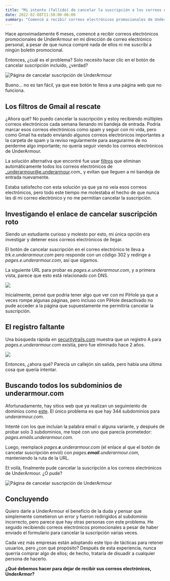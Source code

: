 ```yaml
---
title: "Mi intento (fallido) de cancelar la suscripción a los correos electrónicos de UnderArmour"
date: 2022-02-08T11:50:00-06:00
summary: "Comencé a recibir correos electrónicos promocionales de UnderArmour en mi dirección de correo electrónico personal, a pesar de que nunca compré nada de ellos ni me suscribí a ningún boletín promocional. Intenté cancelar la suscripción, pero el enlace no funcionaba. Esta es mi historia"
---
```


Hace aproximadamente 6 meses, comencé a recibir correos electrónicos promocionales de UnderArmour en mi dirección de correo electrónico personal, a pesar de que nunca compré nada de ellos ni me suscribí a ningún boletín promocional.

Entonces, ¿cuál es el problema? Solo necesito hacer clic en el botón de cancelar suscripción incluido, ¿verdad?

![Página de cancelar suscripción de UnderArmour](/my_failed_attempt_to_unsubscribe_from_underarmour_emails/button.jpeg)

Bueno... no es tan fácil, ya que ese botón te lleva a una página web que no funciona.

## Los filtros de Gmail al rescate

¿Ahora qué? No puedo cancelar la suscripción y estoy recibiendo múltiples correos electrónicos cada semana llenando mi bandeja de entrada. Podría marcar esos correos electrónicos como spam y seguir con mi vida, pero como Gmail ha estado enviando algunos correos electrónicos importantes a la carpeta de spam y la reviso regularmente para asegurarme de no perderme algo importante; no quería seguir viendo los correos electrónicos de UnderArmour.

La solución alternativa que encontré fue usar [filtros](https://support.google.com/mail/answer/6579) que eliminan automáticamente todos los correos electrónicos de _underarmour@e.underarmour.com_ y evitan que lleguen a mi bandeja de entrada nuevamente.

Estaba satisfecho con esta solución ya que ya no veía esos correos electrónicos, pero todo este tiempo me molestaba el hecho de que nunca les di mi correo electrónico y no me permitían cancelar la suscripción.

## Investigando el enlace de cancelar suscripción roto

Siendo un estudiante curioso y molesto por esto, mi única opción era investigar y detener esos correos electrónicos de llegar.

El botón de cancelar suscripción en el correo electrónico te lleva a _trk.e.underarmour.com_ pero responde con un código 302 y redirige a _pages.e.underarmour.com_, así que sigamos.

La siguiente URL para probar es _pages.e.underarmour.com_, y a primera vista, parece que esto está relacionado con DNS.

![](/my_failed_attempt_to_unsubscribe_from_underarmour_emails/cant_connect.jpeg)

Inicialmente, pensé que podría tener algo que ver con mi PiHole ya que a veces rompe algunas páginas, pero incluso con PiHole desactivado no pude acceder a la página que supuestamente me permitiría cancelar la suscripción.

## El registro faltante

Una búsqueda rápida en [securitytrails.com](https://securitytrails.com) muestra que un registro A para _pages.e.underarmour.com_ existía, pero fue eliminado hace 2 años.

![](/my_failed_attempt_to_unsubscribe_from_underarmour_emails/dns.png)

Entonces, ¿ahora qué? Parecía un callejón sin salida, pero había una última cosa que quería intentar.

## Buscando todos los subdominios de underarmour.com

Afortunadamente, hay sitios web que ya realizan un seguimiento de dominios como [este](https://subdomains.whoisxmlapi.com/). El único problema es que hay 344 subdominios para _underarmour.com_.

Intenté con los que incluían la palabra email o alguna variante, y después de probar solo 3 subdominios, me topé con uno que parecía prometedor: _pages.emails.underarmour.com_.

Luego, reemplacé _pages.**e**.underarmour.com_ (el enlace al que el botón de cancelar suscripción envió) con _pages.**email**.underarmour.com_, manteniendo la ruta de la URL.

Et voilà, finalmente pude cancelar la suscripción a los correos electrónicos de UnderArmour. ¿O pude?

![Página de cancelar suscripción de UnderArmour](/my_failed_attempt_to_unsubscribe_from_underarmour_emails/cancel.png)

## Concluyendo

Quiero darle a UnderArmour el beneficio de la duda y pensar que simplemente cometieron un error y fueron redirigidos al subdominio incorrecto, pero parece que hay otras personas con este problema. He seguido recibiendo correos electrónicos promocionales a pesar de haber enviado el formulario para cancelar la suscripción varias veces.

Cada vez más empresas están adoptando este tipo de tácticas para retener usuarios, pero ¿con qué propósito? Después de esta experiencia, nunca querría comprar algo de ellos; de hecho, trataría de disuadir a cualquier persona de hacerlo.

**¿Qué debemos hacer para dejar de recibir sus correos electrónicos, UnderArmor?**